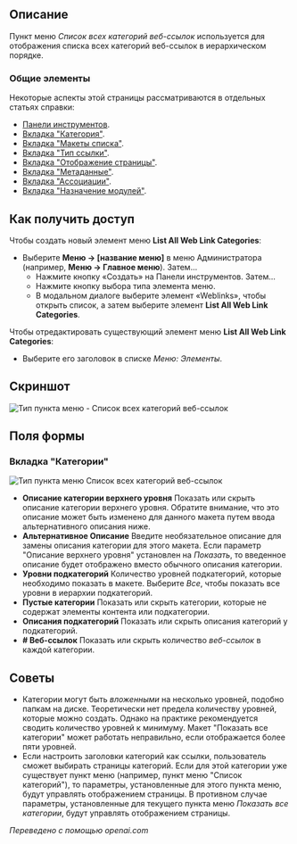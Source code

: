 <!-- Filename: Help4.x:Menus_Menu_Item_Weblink_Categories / Display title: Перечислите все категории веб-ссылок -->

## Описание

Пункт меню *Список всех категорий веб-ссылок* используется для отображения списка всех категорий веб-ссылок в иерархическом порядке.

### Общие элементы

Некоторые аспекты этой страницы рассматриваются в отдельных статьях справки:

* [Панели инструментов](jdocmanual?article=help/common-elements/toolbars).
* [Вкладка "Категория"](jdocmanual?article=help/menu-items-common/menu-item-category).
* [Вкладка "Макеты списка"](jdocmanual?article=help/menu-items-common/menu-item-list-layouts).
* [Вкладка "Тип ссылки"](jdocmanual?article=help/menu-items-common/menu-item-link-type).
* [Вкладка "Отображение страницы"](jdocmanual?article=help/menu-items-common/menu-item-page-display).
* [Вкладка "Метаданные"](jdocmanual?article=help/menu-items-common/menu-item-metadata).
* [Вкладка "Ассоциации"](jdocmanual?article=help/common-elements/edit-associations).
* [Вкладка "Назначение модулей"](jdocmanual?article=help/menu-items-common/menu-item-module-assignment).

## Как получить доступ

Чтобы создать новый элемент меню **List All Web Link Categories**:

- Выберите **Меню → \[название меню\]** в меню Администратора
  (например, **Меню → Главное меню**). Затем...
  - Нажмите кнопку «Создать» на Панели инструментов. Затем...
  - Нажмите кнопку выбора типа элемента меню.
  - В модальном диалоге выберите элемент «Weblinks», чтобы открыть список, а затем
    выберите элемент **List All Web Link Categories**.

Чтобы отредактировать существующий элемент меню **List All Web Link Categories**:

- Выберите его заголовок в списке *Меню: Элементы*.

## Скриншот

![Тип пункта меню - Список всех категорий веб-ссылок](../../../ru/images/menu-items/weblinks-list-all-web-link-categories-details-tab.png)

## Поля формы

### Вкладка "Категории"

![Тип пункта меню Список всех категорий веб-ссылок](../../../ru/images/menu-items/weblinks-list-all-web-link-categories-categories-tab.png)

- **Описание категории верхнего уровня** Показать или скрыть описание 
  категории верхнего уровня. Обратите внимание, что это описание может быть 
  изменено для данного макета путем ввода альтернативного описания ниже.
- **Альтернативное Описание** Введите необязательное описание для 
  замены описания категории для этого макета. Если параметр 
  "Описание верхнего уровня" установлен на *Показать*, то введенное 
  описание будет отображено вместо обычного описания категории.
- **Уровни подкатегорий** Количество уровней подкатегорий, которые 
  необходимо показать в макете. Выберите *Все*, чтобы показать все уровни 
  в иерархии подкатегорий.
- **Пустые категории** Показать или скрыть категории, которые не содержат 
  элементы контента или подкатегории.
- **Описания подкатегорий** Показать или скрыть описания категорий у 
  подкатегорий.
- **\# Веб-ссылок** Показать или скрыть количество *веб-ссылок* в каждой 
  категории.

## Советы

- Категории могут быть *вложенными* на несколько уровней, подобно папкам на диске. Теоретически нет предела количеству уровней, которые можно создать. Однако на практике рекомендуется сводить количество уровней к минимуму. Макет "Показать все категории" может работать неправильно, если отображается более пяти уровней.
- Если настроить заголовки категорий как ссылки, пользователь сможет выбирать страницы категорий. Если для этой категории уже существует пункт меню (например, пункт меню "Список категорий"), то параметры, установленные для этого пункта меню, будут управлять отображением страницы. В противном случае параметры, установленные для текущего пункта меню *Показать все категории*, будут управлять отображением страницы.

*Переведено с помощью openai.com*

